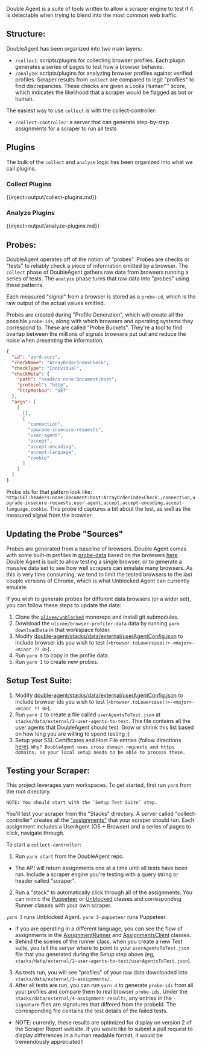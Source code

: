 Double Agent is a suite of tools written to allow a scraper engine to test if it is detectable when trying to blend into the most common web traffic.

## Structure:

DoubleAgent has been organized into two main layers:

- `/collect`: scripts/plugins for collecting browser profiles. Each plugin generates a series of pages to test how a browser behaves.
- `/analyze`: scripts/plugins for analyzing browser profiles against verified profiles. Scraper results from `collect` are compared to legit "profiles" to find discrepancies. These checks are given a Looks Human"&trade; score, which indicates the likelihood that a scraper would be flagged as bot or human.

The easiest way to use `collect` is with the collect-controller:

- `/collect-controller`: a server that can generate step-by-step assignments for a scraper to run all tests

## Plugins

The bulk of the `collect` and `analyze` logic has been organized into what we call plugins.

### Collect Plugins

{{inject=output/collect-plugins.md}}

### Analyze Plugins

{{inject=output/analyze-plugins.md}}


## Probes:

DoubleAgent operates off of the notion of "probes". Probes are checks or "tests" to reliably check a piece of information emitted by a browser. The `collect` phase of DoubleAgent gathers raw data from browsers running a series of tests. The `analyze` phase turns that raw data into "probes" using these patterns.

Each measured "signal" from a browser is stored as a `probe-id`, which is the raw output of the actual values emitted.

Probes are created during "Profile Generation", which will create all the possible `probe-ids`, along with which browsers and operating systems they correspond to. These are called "Probe Buckets". They're a tool to find overlap between the millions of signals browsers put out and reduce the noise when presenting the information.

```json
{
  "id": "aord-accv",
  "checkName": "ArrayOrderIndexCheck",
  "checkType": "Individual",
  "checkMeta": {
    "path": "headers:none:Document:host",
    "protocol": "http",
    "httpMethod": "GET"
  },
  "args": [
    [
      [],
      [
        "connection",
        "upgrade-insecure-requests",
        "user-agent",
        "accept",
        "accept-encoding",
        "accept-language",
        "cookie"
      ]
    ]
  ]
}
```

Probe ids for that pattern look like: `http:GET:headers:none:Document:host:ArrayOrderIndexCheck:;connection,upgrade-insecure-requests,user-agent,accept,accept-encoding,accept-language,cookie`. This probe id captures a bit about the test, as well as the measured signal from the browser.

## Updating the Probe "Sources"

Probes are generated from a baseline of browsers. Double Agent comes with some built-in profiles in [probe-data](./probe-data) based on the browsers [here](stacks/data/external/userAgentConfig.json). Double Agent is built to allow testing a single browser, or to generate a massive data set to see how well scrapers can emulate many browsers. As this is very time consuming, we tend to limit the tested browsers to the last couple versions of Chrome, which is what Unblocked Agent can currently emulate.

If you wish to generate probes for different data browsers (or a wider set), you can follow these steps to update the data:

1. Clone the [`ulixee/unblocked`](https://github.com/ulixee/unblocked) monorepo and install git submodules.
2. Download the `ulixee/browser-profiler-data` data by running `yarn downloadData` in that workspace folder.
3. Modify [double-agent/stacks/data/external/userAgentConfig.json](stacks/data/external/userAgentConfig.json) to include browser ids you wish to test (`<browser.toLowercase()>-<major>-<minor ?? 0>`).
4. Run `yarn 0` to copy in the profile data.
5. Run `yarn 1` to create new probes.

## Setup Test Suite:

1. Modify [double-agent/stacks/data/external/userAgentConfig.json](stacks/data/external/userAgentConfig.json) to include browser ids you wish to test (`<browser.toLowercase()>-<major>-<minor ?? 0>`).
2. Run `yarn 2` to create a file called `userAgentsToTest.json` at `stacks/data/external/2-user-agents-to-test`. This file contains all the user agents that DoubleAgent should test. Grow or shrink this list based on how long you are willing to spend testing ;)
3. Setup your SSL Certificates and Host File entries (follow directions [here](collect/servers/Certs.ts)). `Why? DoubleAgent uses cross domain requests and https domains, so your local setup needs to be able to process these.`

## Testing your Scraper:

This project leverages yarn workspaces. To get started, first run `yarn` from the root directory.

`` NOTE: You should start with the `Setup Test Suite` step. ``

You'll test your scraper from the "Stacks" directory. A server called "collect-controller" creates all the ["assignments"](collect-controller/interfaces/IAssignment.ts) that your scraper should run. Each assignment includes a UserAgent (OS + Browser) and a series of pages to click, navigate through.

To start a `collect-controller`:

1. Run `yarn start` from the DoubleAgent repo.

- The API will return assignments one at a time until all tests have been run. Include a scraper engine you're testing with
  a query string or header called "scraper".

2. Run a "stack" to automatically click through all of the assignments. You can mimic the [Puppeteer](stacks/lib/PuppeteerRunnerFactory.ts) or [Unblocked](stacks/lib/UnblockedRunnerFactory.ts) classes and corresponding Runner classes with your own scraper.

`yarn 3` runs Unblocked Agent.
`yarn 3-puppeteer` runs Puppeteer.

- If you are operating in a different language, you can see the flow of assignments in the [AssignmentRunner](runner/lib/AssignmentRunner.ts) and [AssignmentsClient](runner/lib/AssignmentsClient.ts) classes.
- Behind the scenes of the runner class, when you create a new Test suite, you tell the server where to point to your `userAgentsToTest.json` file that you generated during the Setup step above (eg, `stacks/data/external/2-user-agents-to-test/userAgentsToTest.json`).

3. As tests run, you will see "profiles" of your raw data downloaded into `stacks/data/external/3-assignments/`.
4. After all tests are run, you can run `yarn 4` to generate `probe-ids` from all your profiles and compare them to real browser `probe-ids`. Under the `stacks/data/external/4-assignment-results`, any entries in the `-signature` files are signatures that differed from the probeId. The corresponding file contains the test details of the failed tests.

- NOTE: currently, these results are optimized for display on version 2 of the Scraper Report website. If you would like to submit a pull request to display differences in a human readable format, it would be tremendously appreciated!!
